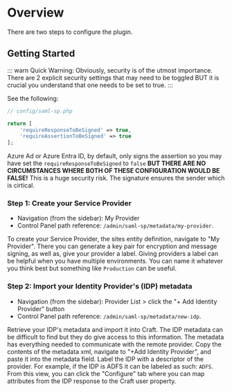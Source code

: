 # Overview

There are two steps to configure the plugin.

## Getting Started

::: warn
Quick Warning: Obviously, security is of the utmost importance. There are 2 explicit 
security settings that may need to be toggled BUT it is crucial you understand 
that one needs to be set to true.
:::

See the following:


```php
// config/saml-sp.php

return [
    'requireResponseToBeSigned' => true,
    'requireAssertionToBeSigned' => true
];
```
Azure Ad or Azure Entra ID, by default, only signs the assertion so you may have
set the `requireResponseToBeSigned` to `false` **BUT THERE ARE NO CIRCUMSTANCES 
WHERE BOTH OF THESE CONFIGURATION WOULD BE FALSE!** This is a huge security risk. 
The signature ensures the sender which is cirtical.


### Step 1: Create your Service Provider
- Navigation (from the sidebar): My Provider
- Control Panel path reference: `/admin/saml-sp/metadata/my-provider`.

To create your Service Provider, the sites entity definition, navigate to "My Provider". There you can 
generate a key pair for encryption and message signing, as well as, give your provider a label. 
Giving providers a label can be helpful when you have multiple environments. You can name it whatever you 
think best but something like `Production` can be useful.

### Step 2: Import your Identity Provider's (IDP) metadata
- Navigation (from the sidebar): Provider List > click the "+ Add Identity Provider" button
- Control Panel path reference: `/admin/saml-sp/metadata/new-idp`.

Retrieve your IDP's metadata and import it into Craft. The IDP metadata can be difficult to find but they do give access to this information. 
The metadata has everything needed to communicate with the remote provider. Copy the contents of the metadata xml, 
navigate to "+Add Identity Provider", and paste it into the metadata field. Label the IDP with a descriptor of the provider. 
For example, if the IDP is ADFS it can be labeled as such: `ADFS`. From this view, you can click the "Configure" tab where
you can map attributes from the IDP response to the Craft user property.





